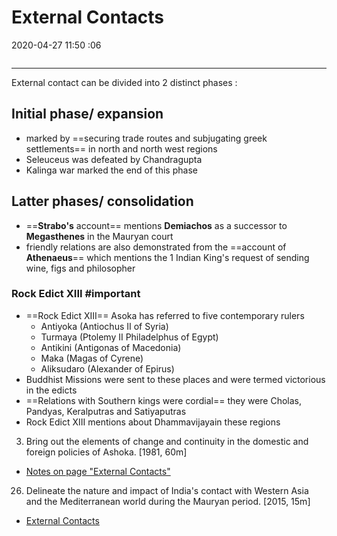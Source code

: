 # External Contacts
2020-04-27 11:50 :06

```toc
```
---


External contact can be divided into 2 distinct phases :

## Initial phase/ expansion
-   marked by ==securing trade routes and subjugating greek settlements== in north and north west regions
-   Seleuceus was defeated by Chandragupta
-   Kalinga war marked the end of this phase
 

## Latter phases/ consolidation
-   ==**Strabo's** account== mentions **Demiachos** as a successor to **Megasthenes** in the Mauryan court
-   friendly relations are also demonstrated from the ==account of **Athenaeus**== which mentions the 1 Indian King's request of sending wine, figs and philosopher

### Rock Edict XIII #important
-   ==Rock Edict XIII== Asoka has referred to five contemporary rulers 
    -   Antiyoka (Antiochus II of Syria)
    -   Turmaya (Ptolemy II Philadelphus of Egypt)
    -   Antikini (Antigonas of Macedonia)
    -   Maka (Magas of Cyrene)
    -   Aliksudaro (Alexander of Epirus)
-   Buddhist Missions were sent to these places and were termed victorious in the edicts
-   ==Relations with Southern kings were cordial== they were Cholas, Pandyas, Keralputras and Satiyaputras
-   Rock Edict XIII mentions about Dhammavijayain these regions






3. Bring out the elements of change and continuity in the domestic and foreign policies of Ashoka. [1981, 60m]
-   [Notes on page "External Contacts"](onenote:[[External]]%20Contacts&section-id={C0CC9BD8-A1E3-4D8E-BE38-44EB6ABF19EE}&page-id={85406B2A-C473-44FF-9F97-274E875C0A5C}&object-id={B5304350-DD7E-465D-8CCD-53136E5ACACB}&82&base-path=https://d.docs.live.net/bbc8be5bd337910c/Documents/History%20Optional/Ancient%20History/Part%20II/Mauryan%20Empire.one)

26. Delineate the nature and impact of India's contact with Western Asia and the Mediterranean world during the Mauryan period. [2015, 15m]
-   [External Contacts](onenote:[[External]]%20Contacts&section-id={C0CC9BD8-A1E3-4D8E-BE38-44EB6ABF19EE}&page-id={85406B2A-C473-44FF-9F97-274E875C0A5C}&end&base-path=https://d.docs.live.net/bbc8be5bd337910c/Documents/History%20Optional/Ancient%20History/Part%20II/Mauryan%20Empire.one)